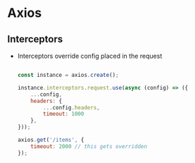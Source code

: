 # Axios

## Interceptors
- Interceptors override config placed in the request
    ```js
    
    const instance = axios.create();

    instance.interceptors.request.use(async (config) => ({
        ...config,
        headers: {
            ...config.headers,
            timeout: 1000
        },
    }));

    axios.get('/items', {
        timeout: 2000 // this gets overridden
    });
    ```